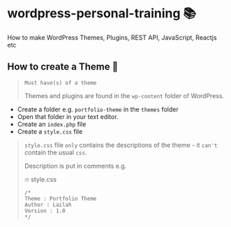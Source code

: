# wordpress-personal-training :books:
How to make WordPress Themes, Plugins, REST API, JavaScript, Reactjs etc

## How to create a Theme :art:
> `Must have(s) of a theme`
>
> Themes and plugins are found in the `wp-content` folder of WordPress.
- Create a folder e.g. `portfolio-theme` in the `themes` folder
- Open that folder in your text editor.
- Create an `index.php` file
- Create a `style.css` file 
>  `style.css` file `only` contains the  descriptions of the theme - it `can't` contain the usual `css`.
> 
> Description is put in comments e.g.
>
> :fire: style.css
> ```
> /*
> Theme : Portfolio Theme
> Author : Lailah
> Version : 1.0
> */
> ```
